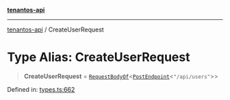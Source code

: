 [**tenantos-api**](../README.md)

***

[tenantos-api](../globals.md) / CreateUserRequest

# Type Alias: CreateUserRequest

> **CreateUserRequest** = [`RequestBodyOf`](RequestBodyOf.md)\<[`PostEndpoint`](PostEndpoint.md)\<`"/api/users"`\>\>

Defined in: [types.ts:662](https://github.com/shadmanZero/tenantos-api/blob/5456fdea44f46a63455944d4982f5327cbeb3156/src/types.ts#L662)
